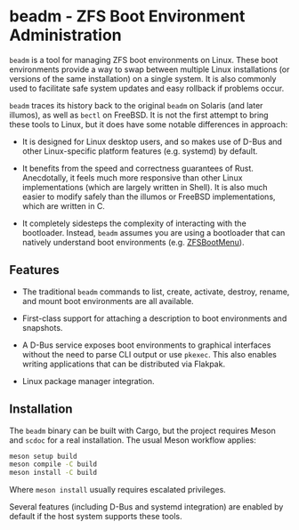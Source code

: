 # beadm - ZFS Boot Environment Administration

`beadm` is a tool for managing ZFS boot environments on Linux. These boot
environments provide a way to swap between multiple Linux installations (or
versions of the same installation) on a single system. It is also commonly used
to facilitate safe system updates and easy rollback if problems occur.

`beadm` traces its history back to the original `beadm` on Solaris (and later
illumos), as well as `bectl` on FreeBSD. It is not the first attempt to bring
these tools to Linux, but it does have some notable differences in approach:

- It is designed for Linux desktop users, and so makes use of D-Bus and other
  Linux-specific platform features (e.g. systemd) by default.

- It benefits from the speed and correctness guarantees of Rust. Anecdotally, it
  feels much more responsive than other Linux implementations (which are largely
  written in Shell). It is also much easier to modify safely than the illumos or
  FreeBSD implementations, which are written in C.

- It completely sidesteps the complexity of interacting with the bootloader.
  Instead, `beadm` assumes you are using a bootloader that can natively
  understand boot environments (e.g. [ZFSBootMenu](https://zfsbootmenu.org/)).

## Features

- The traditional `beadm` commands to list, create, activate, destroy, rename,
  and mount boot environments are all available.

- First-class support for attaching a description to boot environments and
  snapshots.

- A D-Bus service exposes boot environments to graphical interfaces without the
  need to parse CLI output or use `pkexec`. This also enables writing
  applications that can be distributed via Flakpak.

- Linux package manager integration.

## Installation

The `beadm` binary can be built with Cargo, but the project requires Meson and
`scdoc` for a real installation. The usual Meson workflow applies:

```bash
meson setup build
meson compile -C build
meson install -C build
```

Where `meson install` usually requires escalated privileges.

Several features (including D-Bus and systemd integration) are enabled by
default if the host system supports these tools.
